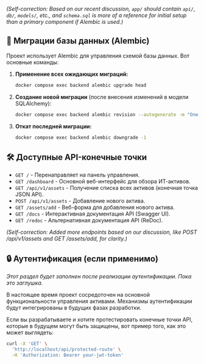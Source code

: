
*(Self-correction: Based on our recent discussion, `app/` should contain `api/`, `db/`, `models/`, etc., and `schema.sql` is more of a reference for initial setup than a primary component if Alembic is used.)*

## 🔄 Миграции базы данных (Alembic)

Проект использует Alembic для управления схемой базы данных. Вот основные команды:

1.  **Применение всех ожидающих миграций:**

    ```bash
    docker compose exec backend alembic upgrade head
    ```

2.  **Создание новой миграции** (после внесения изменений в модели SQLAlchemy):

    ```bash
    docker compose exec backend alembic revision --autogenerate -m "Описание ваших изменений"
    ```

3.  **Откат последней миграции:**

    ```bash
    docker compose exec backend alembic downgrade -1
    ```

## 🛠 Доступные API-конечные точки

*   `GET /` - Перенаправляет на панель управления.
*   `GET /dashboard` - Основной веб-интерфейс для обзора ИТ-активов.
*   `GET /api/v1/assets` - Получение списка всех активов (конечная точка JSON API).
*   `POST /api/v1/assets` - Добавление нового актива.
*   `GET /assets/add` - Веб-форма для добавления нового актива.
*   `GET /docs` - Интерактивная документация API (Swagger UI).
*   `GET /redoc` - Альтернативная документация API (ReDoc).

*(Self-correction: Added more endpoints based on our discussion, like POST /api/v1/assets and GET /assets/add, for clarity.)*

## 🔒 Аутентификация (если применимо)

*Этот раздел будет заполнен после реализации аутентификации. Пока это заглушка.*

В настоящее время проект сосредоточен на основной функциональности управления активами. Механизмы аутентификации будут интегрированы в будущих фазах разработки.

Если вы разрабатываете и хотите протестировать конечные точки API, которые в будущем могут быть защищены, вот пример того, как это может выглядеть:

```bash
curl -X 'GET' \
  'http://localhost/api/protected-route' \
  -H 'Authorization: Bearer your-jwt-token'